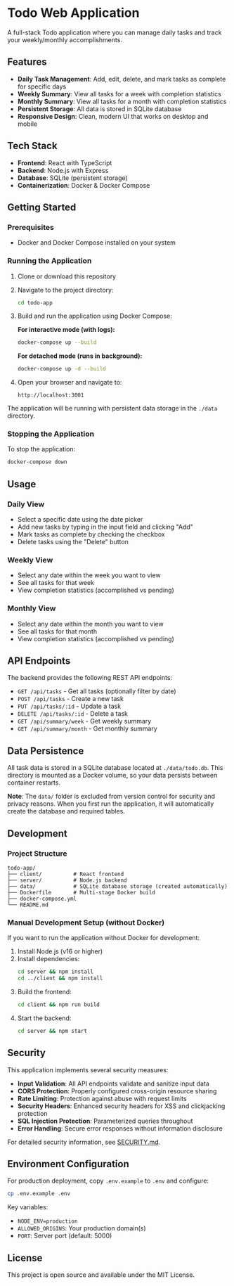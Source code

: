 # Todo Web Application

A full-stack Todo application where you can manage daily tasks and track your weekly/monthly accomplishments.

## Features

- **Daily Task Management**: Add, edit, delete, and mark tasks as complete for specific days
- **Weekly Summary**: View all tasks for a week with completion statistics
- **Monthly Summary**: View all tasks for a month with completion statistics
- **Persistent Storage**: All data is stored in SQLite database
- **Responsive Design**: Clean, modern UI that works on desktop and mobile

## Tech Stack

- **Frontend**: React with TypeScript
- **Backend**: Node.js with Express
- **Database**: SQLite (persistent storage)
- **Containerization**: Docker & Docker Compose

## Getting Started

### Prerequisites

- Docker and Docker Compose installed on your system

### Running the Application

1. Clone or download this repository
2. Navigate to the project directory:
   ```bash
   cd todo-app
   ```

3. Build and run the application using Docker Compose:
   
   **For interactive mode (with logs):**
   ```bash
   docker-compose up --build
   ```
   
   **For detached mode (runs in background):**
   ```bash
   docker-compose up -d --build
   ```

4. Open your browser and navigate to:
   ```
   http://localhost:3001
   ```

The application will be running with persistent data storage in the `./data` directory.

### Stopping the Application

To stop the application:
```bash
docker-compose down
```

## Usage

### Daily View
- Select a specific date using the date picker
- Add new tasks by typing in the input field and clicking "Add"
- Mark tasks as complete by checking the checkbox
- Delete tasks using the "Delete" button

### Weekly View
- Select any date within the week you want to view
- See all tasks for that week
- View completion statistics (accomplished vs pending)

### Monthly View
- Select any date within the month you want to view
- See all tasks for that month
- View completion statistics (accomplished vs pending)

## API Endpoints

The backend provides the following REST API endpoints:

- `GET /api/tasks` - Get all tasks (optionally filter by date)
- `POST /api/tasks` - Create a new task
- `PUT /api/tasks/:id` - Update a task
- `DELETE /api/tasks/:id` - Delete a task
- `GET /api/summary/week` - Get weekly summary
- `GET /api/summary/month` - Get monthly summary

## Data Persistence

All task data is stored in a SQLite database located at `./data/todo.db`. This directory is mounted as a Docker volume, so your data persists between container restarts.

**Note**: The `data/` folder is excluded from version control for security and privacy reasons. When you first run the application, it will automatically create the database and required tables.

## Development

### Project Structure
```
todo-app/
├── client/          # React frontend
├── server/          # Node.js backend
├── data/            # SQLite database storage (created automatically)
├── Dockerfile       # Multi-stage Docker build
├── docker-compose.yml
└── README.md
```

### Manual Development Setup (without Docker)

If you want to run the application without Docker for development:

1. Install Node.js (v16 or higher)
2. Install dependencies:
   ```bash
   cd server && npm install
   cd ../client && npm install
   ```
3. Build the frontend:
   ```bash
   cd client && npm run build
   ```
4. Start the backend:
   ```bash
   cd server && npm start
   ```

## Security

This application implements several security measures:

- **Input Validation**: All API endpoints validate and sanitize input data
- **CORS Protection**: Properly configured cross-origin resource sharing
- **Rate Limiting**: Protection against abuse with request limits
- **Security Headers**: Enhanced security headers for XSS and clickjacking protection
- **SQL Injection Protection**: Parameterized queries throughout
- **Error Handling**: Secure error responses without information disclosure

For detailed security information, see [SECURITY.md](SECURITY.md).

## Environment Configuration

For production deployment, copy `.env.example` to `.env` and configure:

```bash
cp .env.example .env
```

Key variables:
- `NODE_ENV=production`
- `ALLOWED_ORIGINS`: Your production domain(s)
- `PORT`: Server port (default: 5000)

## License

This project is open source and available under the MIT License. 